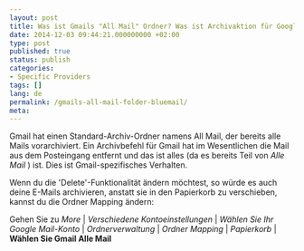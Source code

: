 ```yaml
---
layout: post
title: Was ist Gmails "All Mail" Ordner? Was ist Archivaktion für Google Mail?
date: 2014-12-03 09:44:21.000000000 +02:00
type: post
published: true
status: publish
categories:
- Specific Providers
tags: []
lang: de
permalink: /gmails-all-mail-folder-bluemail/
meta:
---
```


Gmail hat einen Standard-Archiv-Ordner namens All Mail, der bereits alle Mails vorarchiviert. Ein Archivbefehl für Gmail hat im Wesentlichen die Mail aus dem Posteingang entfernt und das ist alles (da es bereits Teil von <i>Alle Mail </i>) ist. Dies ist Gmail-spezifisches Verhalten.

Wenn du die 'Delete'-Funktionalität ändern möchtest, so würde es auch deine E-Mails archivieren, anstatt sie in den Papierkorb zu verschieben, kannst du die Ordner Mapping ändern:

Gehen Sie zu *More* \| *Verschiedene Kontoeinstellungen* \| *Wählen Sie Ihr Google Mail-Konto* \| *Ordnerverwaltung* \| *Ordner Mapping* \| *Papierkorb* \| **Wählen Sie Gmail Alle Mail**
